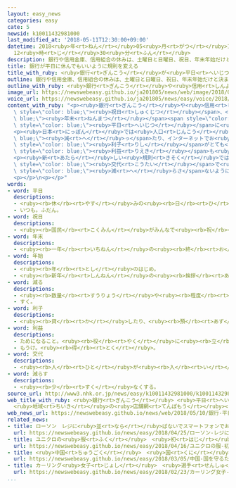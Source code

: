 ```yaml
---
layout: easy_news
categories: easy
cate: 5
newsid: k10011432981000
last_modified_at: '2018-05-11T12:30:00+09:00'
datetime: 2018<ruby>年<rt>ねん</rt></ruby>05<ruby>月<rt>がつ</rt></ruby>11<ruby>日<rt>にち</rt></ruby>
  12<ruby>時<rt>じ</rt></ruby>30<ruby>分<rt>ふん</rt></ruby>
description: 銀行や信用金庫、信用組合の休みは、土曜日と日曜日、祝日、年末年始だけと決まっています。
title: 銀行が平日に休んでもいいように規則を変える
title_with_ruby: <ruby>銀行<rt>ぎんこう</rt></ruby>が<ruby>平日<rt>へいじつ</rt></ruby>に<ruby>休<rt>やす</rt></ruby>んでもいいように<ruby>規則<rt>きそく</rt></ruby>を<ruby>変<rt>か</rt></ruby>える
outline: 銀行や信用金庫、信用組合の休みは、土曜日と日曜日、祝日、年末年始だけと決まっています。
outline_with_ruby: <ruby>銀行<rt>ぎんこう</rt></ruby>や<ruby>信用<rt>しんよう</rt></ruby><ruby>金庫<rt>きんこ</rt></ruby>、<ruby>信用<rt>しんよう</rt></ruby><ruby>組合<rt>くみあい</rt></ruby>の<ruby>休<rt>やす</rt></ruby>みは、<ruby>土曜日<rt>どようび</rt></ruby>と<ruby>日曜日<rt>にちようび</rt></ruby>、<ruby>祝日<rt>しゅくじつ</rt></ruby>、<ruby>年末<rt>ねんまつ</rt></ruby><ruby>年始<rt>ねんし</rt></ruby>だけと<ruby>決<rt>き</rt></ruby>まっています。
image_url: https://newswebeasy.github.io/ja201805/news/web/image/2018/05/10/K10011432981_1805100104_1805100634_01_02.jpg
voice_url: https://newswebeasy.github.io/ja201805/news/easy/voice/2018/05/11/k10011432981000.mp4
content_with_ruby: "<p><ruby>銀行<rt>ぎんこう</rt></ruby>や<ruby>信用<rt>しんよう</rt></ruby><ruby>金庫<rt>きんこ</rt></ruby>、<ruby>信用<rt>しんよう</rt></ruby><ruby>組合<rt>くみあい</rt></ruby>の<ruby>休<rt>やす</rt></ruby>みは、<ruby>土曜日<rt>どようび</rt></ruby>と<ruby>日曜日<rt>にちようび</rt></ruby>、<span\
  \ style=\"color: blue;\"><ruby>祝日<rt>しゅくじつ</rt></ruby></span>、<span style=\"color:\
  \ blue;\"><ruby>年末<rt>ねんまつ</rt></ruby></span><span style=\"color: blue;\"><ruby>年始<rt>ねんし</rt></ruby></span>だけと<ruby>決<rt>き</rt></ruby>まっています。しかし<ruby>金融庁<rt>きんゆうちょう</rt></ruby>は<ruby>今年<rt>ことし</rt></ruby>の<ruby>夏<rt>なつ</rt></ruby>ごろから<ruby>規則<rt>きそく</rt></ruby>を<ruby>変<rt>か</rt></ruby>えて、<ruby>銀行<rt>ぎんこう</rt></ruby>などが<span\
  \ style=\"color: blue;\"><ruby>平日<rt>へいじつ</rt></ruby></span>に<ruby>休<rt>やす</rt></ruby>むことができるようにします。</p>\n\
  <p><ruby>日本<rt>にっぽん</rt></ruby>では<ruby>人口<rt>じんこう</rt></ruby>が<span style=\"color:\
  \ blue;\"><ruby>減<rt>へ</rt></ruby>っ</span>たり、インターネットでお<ruby>金<rt>かね</rt></ruby>を<ruby>送<rt>おく</rt></ruby>る<ruby>人<rt>ひと</rt></ruby>が<ruby>増<rt>ふ</rt></ruby>えたりして、<ruby>銀行<rt>ぎんこう</rt></ruby>などに<ruby>行<rt>い</rt></ruby>く<ruby>人<rt>ひと</rt></ruby>が<ruby>少<rt>すく</rt></ruby>なくなっています。<ruby>銀行<rt>ぎんこう</rt></ruby>などがお<ruby>金<rt>かね</rt></ruby>を<ruby>貸<rt>か</rt></ruby>すときの<span\
  \ style=\"color: blue;\"><ruby>利子<rt>りし</rt></ruby></span>がとても<ruby>安<rt>やす</rt></ruby>いため、<span\
  \ style=\"color: blue;\"><ruby>利益<rt>りえき</rt></ruby></span>も<ruby>少<rt>すく</rt></ruby>なくなっています。</p>\n\
  <p><ruby>新<rt>あたら</rt></ruby>しい<ruby>規則<rt>きそく</rt></ruby>では、<ruby>近<rt>ちか</rt></ruby>くにある<ruby>銀行<rt>ぎんこう</rt></ruby>の<ruby>店<rt>みせ</rt></ruby>を<span\
  \ style=\"color: blue;\"><ruby>交代<rt>こうたい</rt></ruby></span>で<ruby>休<rt>やす</rt></ruby>みにしたり、<ruby>１人<rt>ひとり</rt></ruby>が２つの<ruby>店<rt>みせ</rt></ruby>で<ruby>働<rt>はたら</rt></ruby>いたりすることができるようになります。<ruby>金融庁<rt>きんゆうちょう</rt></ruby>は<ruby>規則<rt>きそく</rt></ruby>を<ruby>変<rt>か</rt></ruby>えて、<ruby>銀行<rt>ぎんこう</rt></ruby>などが<ruby>店<rt>みせ</rt></ruby>を<span\
  \ style=\"color: blue;\"><ruby>減<rt>へ</rt></ruby>らさ</span>ないようにしたいと<ruby>考<rt>かんが</rt></ruby>えています。</p>\n\
  <p></p>\n<p></p>"
words:
- word: 平日
  descriptions:
  - <ruby><rb>休</rb><rt>やす</rt></ruby>みの<ruby><rb>日</rb><rt>ひ</rt></ruby>でも<ruby><rb>祝日</rb><rt>しゅくじつ</rt></ruby>でもない<ruby><rb>日</rb><rt>ひ</rt></ruby>。ふつうの<ruby><rb>日</rb><rt>ひ</rt></ruby>。
  - いつも。ふだん。
- word: 祝日
  descriptions:
  - <ruby><rb>国民</rb><rt>こくみん</rt></ruby>がみんなで<ruby><rb>祝</rb><rt>いわ</rt></ruby>う<ruby><rb>日</rb><rt>ひ</rt></ruby>。
- word: 年末
  descriptions:
  - <ruby><rb>一年</rb><rt>いちねん</rt></ruby>の<ruby><rb>終</rb><rt>お</rt></ruby>わりのころ。<ruby><rb>十二月</rb><rt>じゅうにがつ</rt></ruby>の<ruby><rb>末</rb><rt>すえ</rt></ruby>。<ruby><rb>年</rb><rt>とし</rt></ruby>の<ruby><rb>暮</rb><rt>く</rt></ruby>れ。<ruby><rb>歳末</rb><rt>さいまつ</rt></ruby>。
- word: 年始
  descriptions:
  - <ruby><rb>年</rb><rt>とし</rt></ruby>のはじめ。
  - <ruby><rb>新年</rb><rt>しんねん</rt></ruby>の<ruby><rb>挨拶</rb><rt>あいさつ</rt></ruby>。
- word: 減る
  descriptions:
  - <ruby><rb>数量</rb><rt>すうりょう</rt></ruby>や<ruby><rb>程度</rb><rt>ていど</rt></ruby>が<ruby><rb>少</rb><rt>すく</rt></ruby>なくなる。
  - すく。
- word: 利子
  descriptions:
  - <ruby><rb>貸</rb><rt>か</rt></ruby>したり、<ruby><rb>預</rb><rt>あず</rt></ruby>けたりしたお<ruby><rb>金</rb><rt>かね</rt></ruby>に<ruby><rb>対</rb><rt>たい</rt></ruby>して、ある<ruby><rb>決</rb><rt>き</rt></ruby>まった<ruby><rb>割合</rb><rt>わりあい</rt></ruby>で<ruby><rb>受</rb><rt>う</rt></ruby>け<ruby><rb>取</rb><rt>と</rt></ruby>るお<ruby><rb>金</rb><rt>かね</rt></ruby>。<ruby><rb>利息</rb><rt>りそく</rt></ruby>。
- word: 利益
  descriptions:
  - ためになること。<ruby><rb>役</rb><rt>やく</rt></ruby>に<ruby><rb>立</rb><rt>た</rt></ruby>つこと。
  - もうけ。<ruby><rb>得</rb><rt>とく</rt></ruby>。
- word: 交代
  descriptions:
  - <ruby><rb>人</rb><rt>ひと</rt></ruby>が<ruby><rb>入</rb><rt>い</rt></ruby>れかわること。かわり<ruby><rb>合</rb><rt>あ</rt></ruby>うこと。
- word: 減らす
  descriptions:
  - <ruby><rb>少</rb><rt>すく</rt></ruby>なくする。
source_url: http://www3.nhk.or.jp/news/easy/k10011432981000/k10011432981000.html
web_title_with_ruby: <ruby>銀行<rt>ぎんこう</rt></ruby> <ruby>平日<rt>へいじつ</rt></ruby><ruby>休<rt>やす</rt></ruby>みも<ruby>可能<rt>かのう</rt></ruby>に
  <ruby>地域<rt>ちいき</rt></ruby>の<ruby>店舗網<rt>てんぽもう</rt></ruby><ruby>維持<rt>いじ</rt></ruby>が<ruby>狙<rt>ねら</rt></ruby>い
web_news_url: https://newswebeasy.github.io/news/web/2018/05/10/銀行-平日休みも可能に-地域の店舗網維持が狙い
related_news:
- title: ローソン　レジに<ruby>並<rt>なら</rt></ruby>ばないでスマートフォンでお<ruby>金<rt>かね</rt></ruby>を<ruby>払<rt>はら</rt></ruby>う
  url: https://newswebeasy.github.io/news/easy/2018/04/25/ローソン-レジに並ばないでスマートフォンでお金を払う
- title: ユニクロの<ruby>服<rt>ふく</rt></ruby>　<ruby>初<rt>はじ</rt></ruby>めて<ruby>日本<rt>にっぽん</rt></ruby>より<ruby>外国<rt>がいこく</rt></ruby>でたくさん<ruby>売<rt>う</rt></ruby>れた
  url: https://newswebeasy.github.io/news/easy/2018/04/16/ユニクロの服-初めて日本より外国でたくさん売れた
- title: <ruby>中国<rt>ちゅうごく</rt></ruby>　<ruby>国<rt>くに</rt></ruby>を<ruby>守<rt>まも</rt></ruby>るために<ruby>使<rt>つか</rt></ruby>うお<ruby>金<rt>かね</rt></ruby>は<ruby>去年<rt>きょねん</rt></ruby>より８％<ruby>増<rt>ふ</rt></ruby>える
  url: https://newswebeasy.github.io/news/easy/2018/03/05/中国-国を守るために使うお金は去年より8増える
- title: カーリング<ruby>女子<rt>じょし</rt></ruby>　<ruby>選手<rt>せんしゅ</rt></ruby>が<ruby>食<rt>た</rt></ruby>べているチーズケーキが<ruby>人気<rt>にんき</rt></ruby>
  url: https://newswebeasy.github.io/news/easy/2018/02/23/カーリング女子-選手が食べているチーズケーキが人気
...
```

